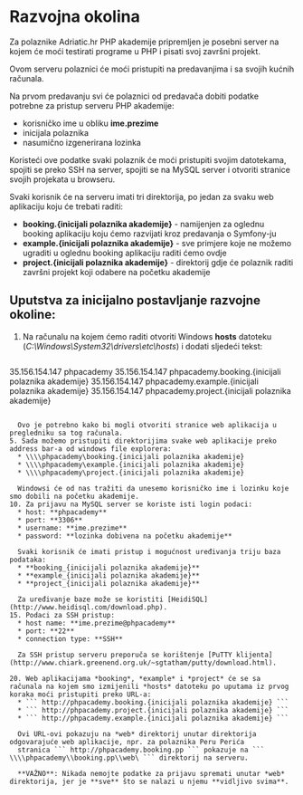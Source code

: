 Razvojna okolina
=============================

Za polaznike Adriatic.hr PHP akademije pripremljen je posebni server na kojem će moći testirati programe u PHP i pisati svoj završni projekt.

Ovom serveru polaznici će moći pristupiti na predavanjima i sa svojih kućnih računala.

Na prvom predavanju svi će polaznici od predavača dobiti podatke potrebne za pristup serveru PHP akademije:
* korisničko ime u obliku **ime.prezime**
* inicijala polaznika
* nasumično izgenerirana lozinka

Koristeći ove podatke svaki polaznik će moći pristupiti svojim datotekama, spojiti se preko SSH na server, spojiti se na MySQL server i otvoriti stranice svojih projekata u browseru.

Svaki korisnik će na serveru imati tri direktorija, po jedan za svaku web aplikaciju koju će trebati raditi:
* **booking.{inicijali polaznika akademije}** - namijenjen za oglednu booking aplikaciju koju ćemo razvijati kroz predavanja o Symfony-ju
* **example.{inicijali polaznika akademije}** - sve primjere koje ne možemo ugraditi u oglednu booking aplikaciju raditi ćemo ovdje
* **project.{inicijali polaznika akademije}** - direktorij gdje će polaznik raditi završni projekt koji odabere na početku akademije

## Uputstva za inicijalno postavljanje razvojne okoline:

1. Na računalu na kojem ćemo raditi otvoriti Windows **hosts** datoteku (*C:\Windows\System32\drivers\etc\hosts*) i dodati sljedeći tekst:
	```	
  35.156.154.147 phpacademy
35.156.154.147 phpacademy.booking.{inicijali polaznika akademije}
35.156.154.147 phpacademy.example.{inicijali polaznika akademije}
35.156.154.147 phpacademy.project.{inicijali polaznika akademije}	
  ```
  
	Ovo je potrebno kako bi mogli otvoriti stranice web aplikacija u pregledniku sa tog računala.
5. Sada možemo pristupiti direktorijima svake web aplikacije preko address bar-a od windows file explorera:
	* \\\\phpacademy\booking.{inicijali polaznika akademije}
	* \\\\phpacademy\example.{inicijali polaznika akademije}
	* \\\\phpacademy\project.{inicijali polaznika akademije}

	Windowsi će od nas tražiti da unesemo korisničko ime i lozinku koje smo dobili na početku akademije.
10. Za prijavu na MySQL server se koriste isti login podaci:
	* host: **phpacademy**
	* port: **3306**
	* username: **ime.prezime**
	* password: **lozinka dobivena na početku akademije**

	Svaki korisnik će imati pristup i mogućnost uređivanja triju baza podataka:
	* **booking_{inicijali polaznika akademije}**
	* **example_{inicijali polaznika akademije}**
	* **project_{inicijali polaznika akademije}**

	Za uređivanje baze može se koristiti [HeidiSQL](http://www.heidisql.com/download.php).
15. Podaci za SSH pristup:
	* host name: **ime.prezime@phpacademy**
	* port: **22**
	* connection type: **SSH**

	Za SSH pristup serveru preporuča se korištenje [PuTTY klijenta](http://www.chiark.greenend.org.uk/~sgtatham/putty/download.html).

20. Web aplikacijama *booking*, *example* i *project* će se sa računala na kojem smo izmijenili *hosts* datoteku po uputama iz prvog koraka moći pristupiti preko URL-a:
	* ``` http://phpacademy.booking.{inicijali polaznika akademije} ```
	* ``` http://phpacademy.project.{inicijali polaznika akademije} ```
	* ``` http://phpacademy.example.{inicijali polaznika akademije} ```

	Ovi URL-ovi pokazuju na *web* direktorij unutar direktorija odgovarajuće web aplikacije, npr. za polaznika Peru Perića
	stranica ``` http://phpacademy.booking.pp ``` pokazuje na ``` \\\\phpacademy\\booking.pp\\web\ ``` direktorij na serveru.

	**VAŽNO**: Nikada nemojte podatke za prijavu spremati unutar *web* direktorija, jer je **sve** što se nalazi u njemu **vidljivo svima**.
